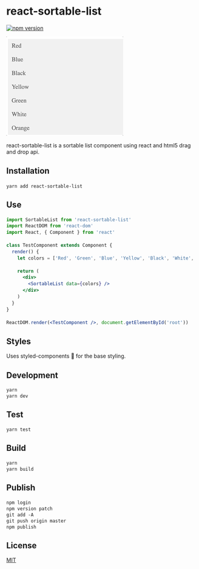 # react-sortable-list

[![npm version](https://badge.fury.io/js/react-sortable-list.svg)](https://badge.fury.io/js/react-sortable-list)

![](https://raw.githubusercontent.com/StevenIseki/react-sortable-list/master/example/screenshot.gif)

react-sortable-list is a sortable list component using react and html5 drag and drop api.

## Installation

`yarn add react-sortable-list`

## Use

```jsx
import SortableList from 'react-sortable-list'
import ReactDOM from 'react-dom'
import React, { Component } from 'react'

class TestComponent extends Component {
  render() {
    let colors = ['Red', 'Green', 'Blue', 'Yellow', 'Black', 'White', 'Orange']

    return (
      <div>
        <SortableList data={colors} />
      </div>
    )
  }
}

ReactDOM.render(<TestComponent />, document.getElementById('root'))
```

## Styles

Uses styled-components 💅 for the base styling.

## Development
    yarn
    yarn dev

## Test
    yarn test

## Build
    yarn
    yarn build

## Publish
    npm login
    npm version patch
    git add -A
    git push origin master
    npm publish

## License

[MIT](http://isekivacenz.mit-license.org/)
